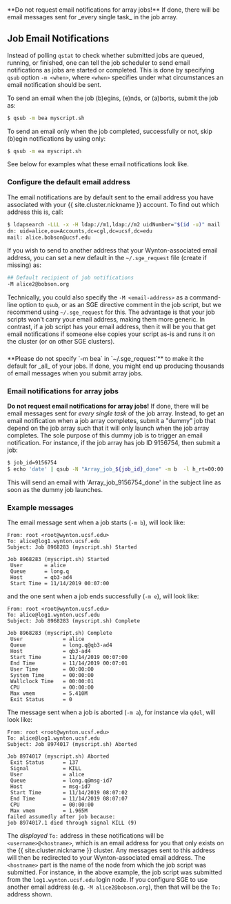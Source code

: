 <div class="alert alert-warning" role="alert" style="margin-top: 3ex" markdown="1">
**Do not request email notifications for array jobs!**  If done, there will be email messages sent for _every single task_ in the job array.
</div>

## Job Email Notifications

Instead of polling `qstat` to check whether submitted jobs are queued, running, or finished, one can tell the job scheduler to send email notifications as jobs are started or completed.  This is done by specifying `qsub` option `-m <when>`, where `<when>` specifies under what circumstances an email notification should be sent.

To send an email when the job (b)egins, (e)nds, or (a)borts, submit the job as:

```sh
$ qsub -m bea myscript.sh
```

To send an email only when the job completed, successfully or not, skip (b)egin notifications by using only:

```sh
$ qsub -m ea myscript.sh
```

See below for examples what these email notifications look like.


### Configure the default email address

The email notifications are by default sent to the email address you have associated with your {{ site.cluster.nickname }} account.  To find out which address this is, call:

```sh
$ ldapsearch -LLL -x -H ldap://m1,ldap://m2 uidNumber="$(id -u)" mail
dn: uid=alice,ou=Accounts,dc=cgl,dc=ucsf,dc=edu
mail: alice.bobson@ucsf.edu
```

If you wish to send to another address that your Wynton-associated email address, you can set a new default in the `~/.sge_request` file (create if missing) as:

```sh
## Default recipient of job notifications
-M alice2@bobson.org
```

Technically, you could also specify the `-M <email-address>` as a command-line option to `qsub`, or as an SGE directive comment in the job script, but we recommend using `~/.sge_request` for this.  The advantage is that your job scripts won't carry your email address, making them more generic.  In contrast, if a job script has your email address, then it will be you that get email notifications if someone else copies your script as-is and runs it on the cluster (or on other SGE clusters).

<div class="alert alert-danger" role="alert" style="margin-top: 3ex" markdown="1">
**Please do not specify `-m bea` in `~/.sge_request`** to make it the default for _all_ of your jobs. If done, you might end up producing thousands of email messages when you submit array jobs.
</div>


### Email notifications for array jobs

**Do not request email notifications for array jobs!**  If done, there will be email messages sent for _every single task_ of the job array.  Instead, to get an email notification when a job array completes, submit a "dummy" job that depend on the job array such that it will only launch when the job array completes.  The sole purpose of this dummy job is to trigger an email notification.  For instance, if the job array has job ID 9156754, then submit a job:

```sh
$ job_id=9156754
$ echo 'date' | qsub -N "Array_job_${job_id}_done" -m b  -l h_rt=00:00:05 -hold_jid "${job_id}"
```

This will send an email with 'Array_job_9156754_done' in the subject line as soon as the dummy job launches.


### Example messages

The email message sent when a job starts (`-m b`), will look like:

```lang-none
From: root <root@wynton.ucsf.edu>
To: alice@log1.wynton.ucsf.edu
Subject: Job 8968283 (myscript.sh) Started

Job 8968283 (myscript.sh) Started
 User       = alice
 Queue      = long.q
 Host       = qb3-ad4
 Start Time = 11/14/2019 00:07:00
```

and the one sent when a job ends successfully (`-m e`), will look like:

```lang-none
From: root <root@wynton.ucsf.edu>
To: alice@log1.wynton.ucsf.edu
Subject: Job 8968283 (myscript.sh) Complete

Job 8968283 (myscript.sh) Complete
 User             = alice
 Queue            = long.q@qb3-ad4
 Host             = qb3-ad4
 Start Time       = 11/14/2019 00:07:00
 End Time         = 11/14/2019 00:07:01
 User Time        = 00:00:00
 System Time      = 00:00:00
 Wallclock Time   = 00:00:01
 CPU              = 00:00:00
 Max vmem         = 5.410M
 Exit Status      = 0
```

The message sent when a job is aborted (`-m a`),  for instance via `qdel`, will look like:

```lang-none
From: root <root@wynton.ucsf.edu>
To: alice@log1.wynton.ucsf.edu
Subject: Job 8974017 (myscript.sh) Aborted

Job 8974017 (myscript.sh) Aborted
 Exit Status      = 137
 Signal           = KILL
 User             = alice
 Queue            = long.q@msg-id7
 Host             = msg-id7
 Start Time       = 11/14/2019 08:07:02
 End Time         = 11/14/2019 08:07:07
 CPU              = 00:00:00
 Max vmem         = 1.965M
failed assumedly after job because:
job 8974017.1 died through signal KILL (9)
```

The _displayed_ `To:` address in these notifications will be `<username>@<hostname>`, which is an email address for you that only exists on the {{ site.cluster.nickname }} cluster. Any messages sent to this address will then be redirected to your Wynton-associated email address.  The `<hostname>` part is the name of the node from which the job script was submitted.  For instance, in the above example, the job script was submitted from the `log1.wynton.ucsf.edu` login node.  If you configure SGE to use another email address (e.g. `-M alice2@bobson.org`), then that will be the `To:` address shown.
